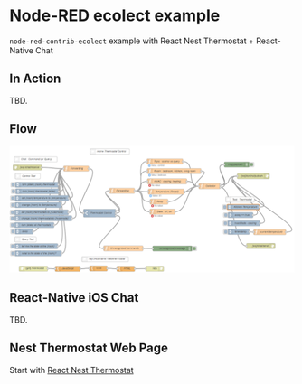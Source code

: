 # Node-RED ecolect example

`node-red-contrib-ecolect` example with React Nest Thermostat + React-Native Chat 

## In Action

TBD.

## Flow 

<p align="center">
<img src="https://github.com/phyunsj/node-red-contrib-ecolect-example/blob/master/node-red-thermostat.png" width="800px"/>
</p>

## React-Native iOS Chat 

TBD.

## Nest Thermostat Web Page

Start with [React Nest Thermostat](https://github.com/kevinmellott91/react-nest-thermostat)

